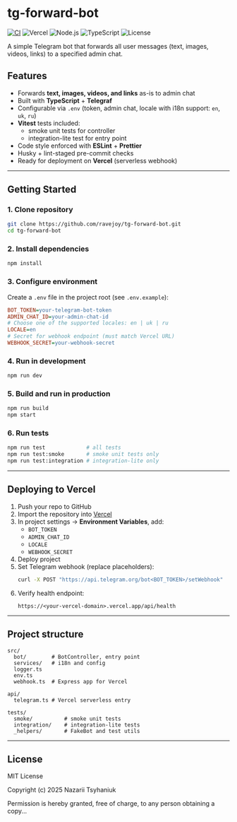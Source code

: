 # tg-forward-bot

[![CI](https://github.com/ravejoy/tg-forward-bot/actions/workflows/ci.yml/badge.svg)](https://github.com/ravejoy/tg-forward-bot/actions/workflows/ci.yml)
![Vercel](https://vercelbadge.vercel.app/api/ravejoy/tg-forward-bot)
![Node.js](https://img.shields.io/badge/node-%3E%3D18-green?logo=nodedotjs)
![TypeScript](https://img.shields.io/badge/typescript-5.x-blue?logo=typescript)
![License](https://img.shields.io/badge/license-MIT-yellow)

A simple Telegram bot that forwards all user messages (text, images, videos, links) to a specified admin chat.

## Features

- Forwards **text, images, videos, and links** as-is to admin chat
- Built with **TypeScript** + **Telegraf**
- Configurable via `.env` (token, admin chat, locale with i18n support: `en`, `uk`, `ru`)
- **Vitest** tests included:
  - smoke unit tests for controller
  - integration-lite test for entry point
- Code style enforced with **ESLint** + **Prettier**
- Husky + lint-staged pre-commit checks
- Ready for deployment on **Vercel** (serverless webhook)

---

## Getting Started

### 1. Clone repository

```bash
git clone https://github.com/ravejoy/tg-forward-bot.git
cd tg-forward-bot
```

### 2. Install dependencies

```bash
npm install
```

### 3. Configure environment

Create a `.env` file in the project root (see `.env.example`):

```ini
BOT_TOKEN=your-telegram-bot-token
ADMIN_CHAT_ID=your-admin-chat-id
# Choose one of the supported locales: en | uk | ru
LOCALE=en
# Secret for webhook endpoint (must match Vercel URL)
WEBHOOK_SECRET=your-webhook-secret
```

### 4. Run in development

```bash
npm run dev
```

### 5. Build and run in production

```bash
npm run build
npm start
```

### 6. Run tests

```bash
npm run test             # all tests
npm run test:smoke       # smoke unit tests only
npm run test:integration # integration-lite only
```

---

## Deploying to Vercel

1. Push your repo to GitHub
2. Import the repository into [Vercel](https://vercel.com)
3. In project settings → **Environment Variables**, add:
   - `BOT_TOKEN`
   - `ADMIN_CHAT_ID`
   - `LOCALE`
   - `WEBHOOK_SECRET`
4. Deploy project
5. Set Telegram webhook (replace placeholders):
   ```bash
   curl -X POST "https://api.telegram.org/bot<BOT_TOKEN>/setWebhook"      -H "Content-Type: application/json"      -d "{\"url\":\"https://<your-vercel-domain>.vercel.app/api/telegram/<WEBHOOK_SECRET>\"}"
   ```
6. Verify health endpoint:
   ```
   https://<your-vercel-domain>.vercel.app/api/health
   ```

---

## Project structure

```
src/
  bot/        # BotController, entry point
  services/   # i18n and config
  logger.ts
  env.ts
  webhook.ts  # Express app for Vercel

api/
  telegram.ts # Vercel serverless entry

tests/
  smoke/          # smoke unit tests
  integration/    # integration-lite tests
  _helpers/       # FakeBot and test utils
```

---

## License

MIT License

Copyright (c) 2025 Nazarii Tsyhaniuk

Permission is hereby granted, free of charge, to any person obtaining a copy...
